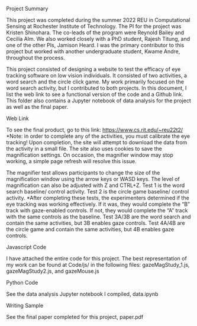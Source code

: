 Project Summary

This project was completed during the summer 2022 REU in Computational Sensing at Rochester Institute of Technology. The PI for the project was Kristen Shinohara. The co-leads of the program were Reynold Bailey and Cecilia Alm. We also worked closely with a PhD student, Rajesh Titung, and one of the other PIs, Jamison Heard. I was the primary contributor to this project but worked with another undergraduate student, Kwame Andre, throughout the process.

This project consisted of designing a website to test the efficacy of eye tracking software on low vision individuals. It consisted of two activities, a word search and the circle click game. My work primarily focused on the word search activity, but I contributed to both projects. In this document, I list the web link to see a functional version of the code and a Github link. This folder also contains a Jupyter notebook of data analysis for the project as well as the final paper.

Web Link

To see the final product, go to this link: https://www.cs.rit.edu/~reu22t2/ 
*Note: in order to complete any of the activities, you must calibrate the eye tracking! Upon completion, the site will attempt to download the data from the activity in a small file. The site also uses cookies to save the magnification settings. On occasion, the magnifier window may stop working, a simple page refresh will resolve this issue.

The magnifier test allows participants to change the size of the magnification window using the arrow keys or WASD keys. The level of magnification can also be adjusted with Z and CTRL+Z.
Test 1 is the word search baseline/ control activity.
Test 2 is the circle game baseline/ control activity.
*After completing these tests, the experimenters determined if the eye tracking was working effectively. If it was, they would complete the “B” track with gaze-enabled controls. If not, they would complete the “A” track with the same controls as the baseline.
Test 3A/3B are the word search and contain the same activities, but 3B enables gaze controls.
Test 4A/4B are the circle game and contain the same activities, but 4B enables gaze controls.

Javascript Code

I have attached the entire code for this project. The best representation of my work can be found at Code/js/ in the following files: gazeMagStudy_1.js, gazeMagStudy2.js, and gazeMouse.js

Python Code

See the data analysis Jupyter notebook I compiled, data.ipynb

Writing Sample

See the final paper completed for this project, paper.pdf
